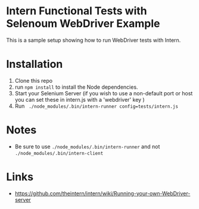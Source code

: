 Intern Functional Tests with Selenoum WebDriver Example
===========

This is a sample setup showing how to run WebDriver tests with Intern.

# Installation
1. Clone this repo
1. run `npm install` to install the Node dependencies.
1. Start your Selenium Server (if you wish to use a non-default port or host you can set these in intern.js with a 'webdriver' key )
1. Run ` ./node_modules/.bin/intern-runner config=tests/intern.js`

# Notes
* Be sure to use `./node_modules/.bin/intern-runner` and not `./node_modules/.bin/intern-client`

# Links
*  https://github.com/theintern/intern/wiki/Running-your-own-WebDriver-server
